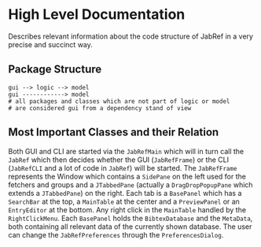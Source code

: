 # High Level Documentation

Describes relevant information about the code structure of JabRef in a very precise and succinct way. 

## Package Structure

```
gui --> logic --> model
gui ------------> model
# all packages and classes which are not part of logic or model 
# are considered gui from a dependency stand of view
```

## Most Important Classes and their Relation

Both GUI and CLI are started via the `JabRefMain` which will in turn call the `JabRef` which then decides whether the GUI (`JabRefFrame`) or the CLI (`JabRefCLI` and a lot of code in `JabRef`) will be started. The `JabRefFrame` represents the Window which contains a `SidePane` on the left used for the fetchers and groups and a `JTabbedPane` (actually a `DragDropPopupPane` which extends a `JTabbedPane`) on the right. Each tab is a `BasePanel` which has a `SearchBar` at the top, a `MainTable` at the center and a `PreviewPanel` or an `EntryEditor` at the bottom. Any right click in the `MainTable` handled by the `RightClickMenu`. Each `BasePanel` holds the `BibtexDatabase` and the `MetaData`, both containing all relevant data of the currently shown database. The user can change the `JabRefPreferences` through the `PreferencesDialog`. 
